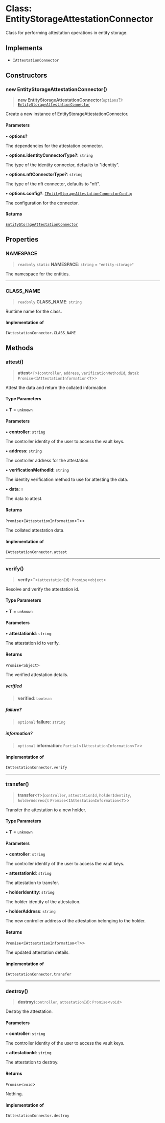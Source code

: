 # Class: EntityStorageAttestationConnector

Class for performing attestation operations in entity storage.

## Implements

- `IAttestationConnector`

## Constructors

### new EntityStorageAttestationConnector()

> **new EntityStorageAttestationConnector**(`options`?): [`EntityStorageAttestationConnector`](EntityStorageAttestationConnector.md)

Create a new instance of EntityStorageAttestationConnector.

#### Parameters

• **options?**

The dependencies for the attestation connector.

• **options.identityConnectorType?**: `string`

The type of the identity connector, defaults to "identity".

• **options.nftConnectorType?**: `string`

The type of the nft connector, defaults to "nft".

• **options.config?**: [`IEntityStorageAttestationConnectorConfig`](../interfaces/IEntityStorageAttestationConnectorConfig.md)

The configuration for the connector.

#### Returns

[`EntityStorageAttestationConnector`](EntityStorageAttestationConnector.md)

## Properties

### NAMESPACE

> `readonly` `static` **NAMESPACE**: `string` = `"entity-storage"`

The namespace for the entities.

***

### CLASS\_NAME

> `readonly` **CLASS\_NAME**: `string`

Runtime name for the class.

#### Implementation of

`IAttestationConnector.CLASS_NAME`

## Methods

### attest()

> **attest**\<`T`\>(`controller`, `address`, `verificationMethodId`, `data`): `Promise`\<`IAttestationInformation`\<`T`\>\>

Attest the data and return the collated information.

#### Type Parameters

• **T** = `unknown`

#### Parameters

• **controller**: `string`

The controller identity of the user to access the vault keys.

• **address**: `string`

The controller address for the attestation.

• **verificationMethodId**: `string`

The identity verification method to use for attesting the data.

• **data**: `T`

The data to attest.

#### Returns

`Promise`\<`IAttestationInformation`\<`T`\>\>

The collated attestation data.

#### Implementation of

`IAttestationConnector.attest`

***

### verify()

> **verify**\<`T`\>(`attestationId`): `Promise`\<`object`\>

Resolve and verify the attestation id.

#### Type Parameters

• **T** = `unknown`

#### Parameters

• **attestationId**: `string`

The attestation id to verify.

#### Returns

`Promise`\<`object`\>

The verified attestation details.

##### verified

> **verified**: `boolean`

##### failure?

> `optional` **failure**: `string`

##### information?

> `optional` **information**: `Partial`\<`IAttestationInformation`\<`T`\>\>

#### Implementation of

`IAttestationConnector.verify`

***

### transfer()

> **transfer**\<`T`\>(`controller`, `attestationId`, `holderIdentity`, `holderAddress`): `Promise`\<`IAttestationInformation`\<`T`\>\>

Transfer the attestation to a new holder.

#### Type Parameters

• **T** = `unknown`

#### Parameters

• **controller**: `string`

The controller identity of the user to access the vault keys.

• **attestationId**: `string`

The attestation to transfer.

• **holderIdentity**: `string`

The holder identity of the attestation.

• **holderAddress**: `string`

The new controller address of the attestation belonging to the holder.

#### Returns

`Promise`\<`IAttestationInformation`\<`T`\>\>

The updated attestation details.

#### Implementation of

`IAttestationConnector.transfer`

***

### destroy()

> **destroy**(`controller`, `attestationId`): `Promise`\<`void`\>

Destroy the attestation.

#### Parameters

• **controller**: `string`

The controller identity of the user to access the vault keys.

• **attestationId**: `string`

The attestation to destroy.

#### Returns

`Promise`\<`void`\>

Nothing.

#### Implementation of

`IAttestationConnector.destroy`
